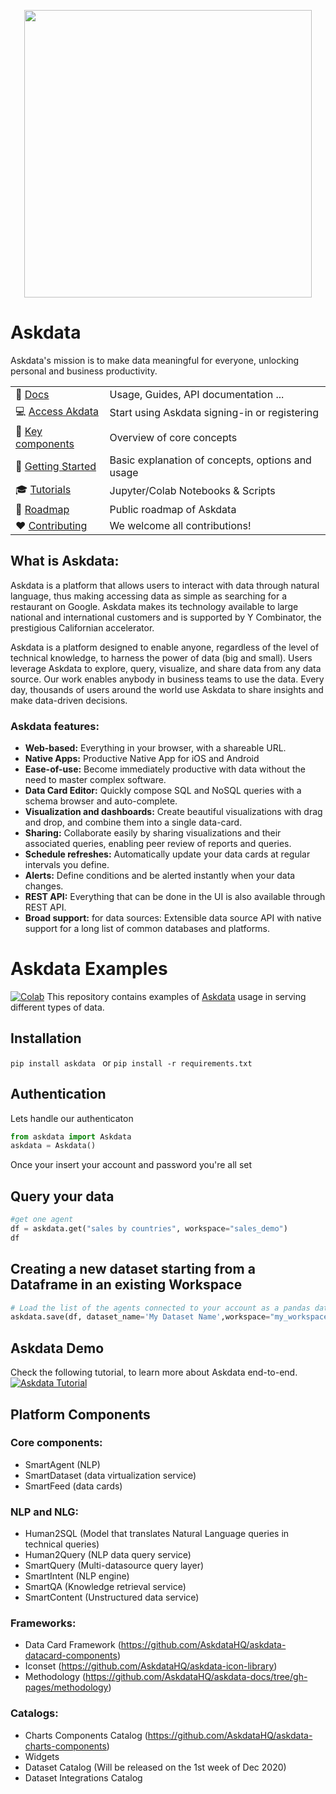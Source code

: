 <p align="center"><img src="askdata-logo-black.png" width="460"></p>

# Askdata

Askdata's mission is to make data meaningful for everyone, unlocking personal and business productivity.

|  |  |
|-|-|
| :ledger: [Docs](https://docs.askdata.com) | Usage, Guides, API documentation ...|
| :computer: [Access Akdata](https://askdata.com/agent) | Start using Askdata signing-in or registering |
| :art: [Key components](https://github.com/askdataHQ/askdata/#key-components) | Overview of core concepts |
| :eyes: [Getting Started](https://docs.askdata.com/getting-started) | Basic explanation of concepts, options and usage |
| :mortar_board: [Tutorials](https://docs.askdata.com/tutorials) | Jupyter/Colab Notebooks & Scripts |
| :telescope: [Roadmap](https://docs.askdata.com/docs/roadmap) | Public roadmap of Askdata |
| :heart: [Contributing](https://github.com/askdataHQ/askdata/#heart-contributing) | We welcome all contributions! |

## What is Askdata:

Askdata is a platform that allows users to interact with data through natural language, thus making accessing data as simple as searching for a restaurant on Google. Askdata makes its technology available to large national and international customers and is supported by Y Combinator, the prestigious Californian accelerator.

Askdata is a platform designed to enable anyone, regardless of the level of technical knowledge, to harness the power of data (big and small). Users leverage Askdata to explore, query, visualize, and share data from any data source. Our work enables anybody in business teams to use the data. Every day, thousands of users around the world use Askdata to share insights and make data-driven decisions.

### Askdata features:

* **Web-based:** Everything in your browser, with a shareable URL.
* **Native Apps:** Productive Native App for iOS and Android
* **Ease-of-use:** Become immediately productive with data without the need to master complex software.
* **Data Card Editor:** Quickly compose SQL and NoSQL queries with a schema browser and auto-complete.
* **Visualization and dashboards:** Create beautiful visualizations with drag and drop, and combine them into a single data-card.
* **Sharing:** Collaborate easily by sharing visualizations and their associated queries, enabling peer review of reports and queries.
* **Schedule refreshes:** Automatically update your data cards at regular intervals you define.
* **Alerts:** Define conditions and be alerted instantly when your data changes.
* **REST API:** Everything that can be done in the UI is also available through REST API.
* **Broad support:** for data sources: Extensible data source API with native support for a long list of common databases and platforms.

 # Askdata Examples
[![Colab](https://colab.research.google.com/assets/colab-badge.svg)](https://colab.research.google.com/github//AskdataHQ/askdata-docs/blob/gh-pages/notebooks/Askdata%20-%20Quickstart.ipynb)
This repository contains examples of [Askdata](https://www.askdata.com/) usage in serving different types of data.
## Installation
``
 pip install askdata 
``
or
``
pip install -r requirements.txt
``
## Authentication
Lets handle our authenticaton
```python
from askdata import Askdata
askdata = Askdata()
```
Once your insert your account and password you're all set
## Query your data
```python
#get one agent
df = askdata.get("sales by countries", workspace="sales_demo")
df
```
## Creating a new dataset starting from a Dataframe in an existing Workspace
```python
# Load the list of the agents connected to your account as a pandas dataframe
askdata.save(df, dataset_name='My Dataset Name',workspace="my_workspace")
```
## Askdata Demo
Check the following tutorial, to learn more about Askdata end-to-end. 
[![Askdata Tutorial](https://img.youtube.com/vi/uEc9ogi2-10/0.jpg)](https://youtu.be/uEc9ogi2-10) 

## Platform Components

### Core components:
* SmartAgent (NLP)
* SmartDataset (data virtualization service) 
* SmartFeed (data cards)

### NLP and NLG:
* Human2SQL (Model that translates Natural Language queries in technical queries)
* Human2Query (NLP data query service)
* SmartQuery (Multi-datasource query layer)
* SmartIntent (NLP engine)
* SmartQA (Knowledge retrieval service)
* SmartContent (Unstructured data service)

### Frameworks:
* Data Card Framework (https://github.com/AskdataHQ/askdata-datacard-components)
* Iconset (https://github.com/AskdataHQ/askdata-icon-library)
* Methodology (https://github.com/AskdataHQ/askdata-docs/tree/gh-pages/methodology)

### Catalogs:
* Charts Components Catalog (https://github.com/AskdataHQ/askdata-charts-components)
* Widgets
* Dataset Catalog (Will be released on the 1st week of Dec 2020)
* Dataset Integrations Catalog 
